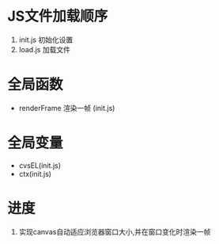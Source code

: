 # JS文件加载顺序
1. init.js 初始化设置
2. load.js 加载文件


# 全局函数
- renderFrame 渲染一帧 (init.js)

# 全局变量
- cvsEL(init.js)
- ctx(init.js)
# 进度
1. 实现canvas自动适应浏览器窗口大小,并在窗口变化时渲染一帧 